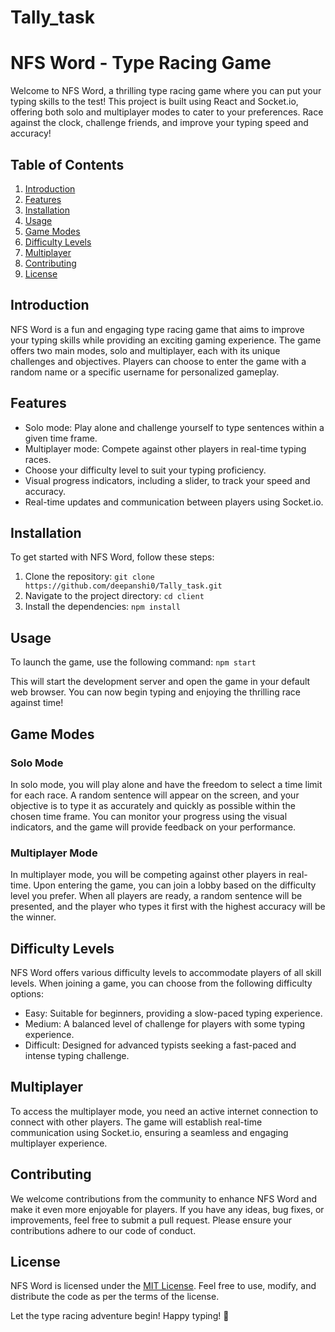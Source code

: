 # Tally_task
# NFS Word - Type Racing Game

Welcome to NFS Word, a thrilling type racing game where you can put your typing skills to the test! This project is built using React and Socket.io, offering both solo and multiplayer modes to cater to your preferences. Race against the clock, challenge friends, and improve your typing speed and accuracy!

## Table of Contents

1. [Introduction](#introduction)
2. [Features](#features)
3. [Installation](#installation)
4. [Usage](#usage)
5. [Game Modes](#game-modes)
6. [Difficulty Levels](#difficulty-levels)
7. [Multiplayer](#multiplayer)
8. [Contributing](#contributing)
9. [License](#license)

## Introduction

NFS Word is a fun and engaging type racing game that aims to improve your typing skills while providing an exciting gaming experience. The game offers two main modes, solo and multiplayer, each with its unique challenges and objectives. Players can choose to enter the game with a random name or a specific username for personalized gameplay.

## Features

- Solo mode: Play alone and challenge yourself to type sentences within a given time frame.
- Multiplayer mode: Compete against other players in real-time typing races.
- Choose your difficulty level to suit your typing proficiency.
- Visual progress indicators, including a slider, to track your speed and accuracy.
- Real-time updates and communication between players using Socket.io.

## Installation

To get started with NFS Word, follow these steps:

1. Clone the repository: `git clone https://github.com/deepanshi0/Tally_task.git`
2. Navigate to the project directory: `cd client`
3. Install the dependencies: `npm install`

## Usage

To launch the game, use the following command: `npm start`

This will start the development server and open the game in your default web browser. You can now begin typing and enjoying the thrilling race against time!

## Game Modes

### Solo Mode

In solo mode, you will play alone and have the freedom to select a time limit for each race. A random sentence will appear on the screen, and your objective is to type it as accurately and quickly as possible within the chosen time frame. You can monitor your progress using the visual indicators, and the game will provide feedback on your performance.

### Multiplayer Mode

In multiplayer mode, you will be competing against other players in real-time. Upon entering the game, you can join a lobby based on the difficulty level you prefer. When all players are ready, a random sentence will be presented, and the player who types it first with the highest accuracy will be the winner.

## Difficulty Levels

NFS Word offers various difficulty levels to accommodate players of all skill levels. When joining a game, you can choose from the following difficulty options:

- Easy: Suitable for beginners, providing a slow-paced typing experience.
- Medium: A balanced level of challenge for players with some typing experience.
- Difficult: Designed for advanced typists seeking a fast-paced and intense typing challenge.

## Multiplayer

To access the multiplayer mode, you need an active internet connection to connect with other players. The game will establish real-time communication using Socket.io, ensuring a seamless and engaging multiplayer experience.

## Contributing

We welcome contributions from the community to enhance NFS Word and make it even more enjoyable for players. If you have any ideas, bug fixes, or improvements, feel free to submit a pull request. Please ensure your contributions adhere to our code of conduct.

## License

NFS Word is licensed under the [MIT License](https://your-project-url.com/LICENSE). Feel free to use, modify, and distribute the code as per the terms of the license.

Let the type racing adventure begin! Happy typing! 🚀
